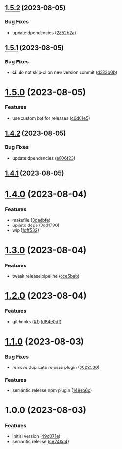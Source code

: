 ## [1.5.2](https://github.com/samialdury/nodejs-project/compare/v1.5.1...v1.5.2) (2023-08-05)


### Bug Fixes

* update dpendencies ([2852b2a](https://github.com/samialdury/nodejs-project/commit/2852b2ac9009bbc0c5a04ef58367adae929affa8))

## [1.5.1](https://github.com/samialdury/nodejs-project/compare/v1.5.0...v1.5.1) (2023-08-05)


### Bug Fixes

* **ci:** do not skip-ci on new version commit ([d333b0b](https://github.com/samialdury/nodejs-project/commit/d333b0b691ffce4e11c657e6affad1b28eee01fe))

# [1.5.0](https://github.com/samialdury/nodejs-project/compare/v1.4.2...v1.5.0) (2023-08-05)


### Features

* use custom bot for releases ([c0d01e5](https://github.com/samialdury/nodejs-project/commit/c0d01e571a1de742e50a01510f95eb03766889f0))

## [1.4.2](https://github.com/samialdury/nodejs-project/compare/v1.4.1...v1.4.2) (2023-08-05)


### Bug Fixes

* update dpendencies ([e806f23](https://github.com/samialdury/nodejs-project/commit/e806f23105c72d843ac6280aeb48400e75406038))

## [1.4.1](https://github.com/samialdury/nodejs-project/compare/v1.4.0...v1.4.1) (2023-08-05)

# [1.4.0](https://github.com/samialdury/nodejs-project/compare/v1.3.0...v1.4.0) (2023-08-04)


### Features

* makefile ([3dadbfe](https://github.com/samialdury/nodejs-project/commit/3dadbfe05d72a42232f0d49201a9a6d21571d2a8))
* update deps ([0dd1798](https://github.com/samialdury/nodejs-project/commit/0dd1798b3b06f02c7f359f71858bcae1b75a01ea))
* wip ([1dff532](https://github.com/samialdury/nodejs-project/commit/1dff5326eb5a12dc10547b39604faf601cb88ec8))

# [1.3.0](https://github.com/samialdury/nodejs-project/compare/v1.2.0...v1.3.0) (2023-08-04)


### Features

* tweak release pipeline ([cce5bab](https://github.com/samialdury/nodejs-project/commit/cce5bab39e9bde19871bb0a77c2fc904a57f6721))

# [1.2.0](https://github.com/samialdury/nodejs-project/compare/v1.1.0...v1.2.0) (2023-08-04)


### Features

* git hooks ([#1](https://github.com/samialdury/nodejs-project/issues/1)) ([d84e0df](https://github.com/samialdury/nodejs-project/commit/d84e0df3ae624a6bcfced8b9c14b076cb663fcd8))

# [1.1.0](https://github.com/samialdury/nodejs-project/compare/v1.0.0...v1.1.0) (2023-08-03)


### Bug Fixes

* remove duplicate release plugin ([3622530](https://github.com/samialdury/nodejs-project/commit/36225305d936c7649c8f9c0984040ec48df6c2ff))


### Features

* semantic release npm plugin ([148eb6c](https://github.com/samialdury/nodejs-project/commit/148eb6c70b62e8fc1d2333e4fd436cc05cf3761f))

# 1.0.0 (2023-08-03)


### Features

* initial version ([49c071e](https://github.com/samialdury/nodejs-project/commit/49c071edca7e4acf75ed5b1477c6e84a33deaed8))
* semantic release ([ce248d4](https://github.com/samialdury/nodejs-project/commit/ce248d484c427912d6ea412928e836838613ff2b))
